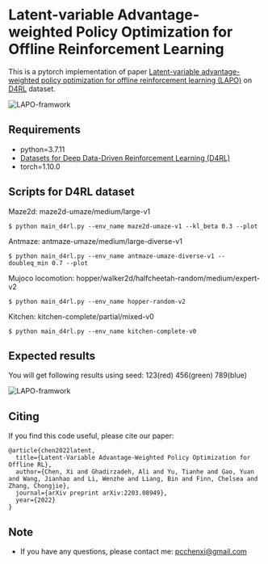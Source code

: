# Latent-variable Advantage-weighted Policy Optimization for Offline Reinforcement Learning

This is a pytorch implementation of paper [Latent-variable advantage-weighted policy optimization for offline reinforcement learning (LAPO)](https://arxiv.org/pdf/2203.08949.pdf) on [D4RL](https://github.com/rail-berkeley/d4rl) dataset.

![LAPO-framwork](https://github.com/pcchenxi/LAPO-offlienRL/blob/main/figs/LAPO.jpg)

## Requirements

- python=3.7.11
- [Datasets for Deep Data-Driven Reinforcement Learning (D4RL)](https://github.com/rail-berkeley/d4rl)
- torch=1.10.0

## Scripts for D4RL dataset

Maze2d: maze2d-umaze/medium/large-v1
```shell
$ python main_d4rl.py --env_name maze2d-umaze-v1 --kl_beta 0.3 --plot
```

Antmaze: antmaze-umaze/medium/large-diverse-v1
```shell
$ python main_d4rl.py --env_name antmaze-umaze-diverse-v1 --doubleq_min 0.7 --plot
```

Mujoco locomotion: hopper/walker2d/halfcheetah-random/medium/expert-v2
```shell
$ python main_d4rl.py --env_name hopper-random-v2
```

Kitchen: kitchen-complete/partial/mixed-v0
```shell
$ python main_d4rl.py --env_name kitchen-complete-v0
```

## Expected results

You will get following results using seed: 123(red) 456(green) 789(blue)

![LAPO-framwork](https://github.com/pcchenxi/LAPO-offlienRL/blob/main/figs/result_3seeds.jpg)

## Citing
If you find this code useful, please cite our paper:
```
@article{chen2022latent,
  title={Latent-Variable Advantage-Weighted Policy Optimization for Offline RL},
  author={Chen, Xi and Ghadirzadeh, Ali and Yu, Tianhe and Gao, Yuan and Wang, Jianhao and Li, Wenzhe and Liang, Bin and Finn, Chelsea and Zhang, Chongjie},
  journal={arXiv preprint arXiv:2203.08949},
  year={2022}
}
```

## Note
+ If you have any questions, please contact me: pcchenxi@gmail.com